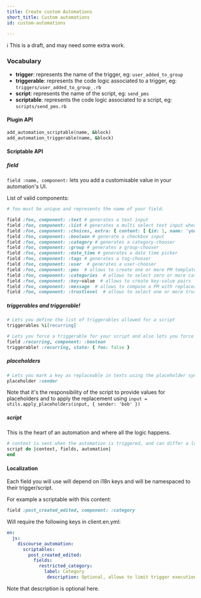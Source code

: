 ```yaml
---
title: Create custom Automations
short_title: Custom automations
id: custom-automations

---
```

:information_source: This is a draft, and may need some extra work. 

### Vocabulary

- **trigger**: represents the name of the trigger, eg: `user_added_to_group`
- **triggerable**: represents the code logic associated to a trigger, eg: `triggers/user_added_to_group_.rb`
- **script**: represents the name of the script, eg: `send_pms`
- **scriptable**: represents the code logic associated to a script, eg: `scripts/send_pms.rb`


#### Plugin API

```ruby
add_automation_scriptable(name, &block)
add_automation_triggerable(name, &block)
```

#### Scriptable API

##### field

`field :name, component:` lets you add a customisable value in your automation's UI.

List of valid components:

```ruby
# foo must be unique and represents the name of your field.

field :foo, component: :text # generates a text input
field :foo, component: :list # generates a multi select text input where users can fill values
field :foo, component: :choices, extra: { content: [ {id: 1, name: 'your.own.i18n.key.path' } ] } # generates a combo-box with a custom content
field :foo, component: :boolean # generate a checkbox input
field :foo, component: :category # generates a category-chooser
field :foo, component: :group # generates a group-chooser
field :foo, component: :date_time # generates a date time picker
field :foo, component: :tags # generates a tag-chooser
field :foo, component: :user  # generates a user-chooser
field :foo, component: :pms  # allows to create one or more PM templates
field :foo, component: :categories  # allows to select zero or more categories
field :foo, component: :key-value  # allows to create key-value pairs
field :foo, component: :message  # allows to compose a PM with replaceable variables
field :foo, component: :trustlevel  # allows to select one or more trust levels
```

##### triggerables and triggerable!

```ruby
# Lets you define the list of triggerables allowed for a script
triggerables %i[recurring]

# Lets you force a triggerable for your script and also lets you force some state on fields
field :recurring, component: :boolean
triggerable! :recurring, state: { foo: false }
```

##### placeholders

```ruby
# Lets you mark a key as replaceable in texts using the placeholder syntax `%%sender%%`
placeholder :sender
```

Note that it's the responsibility of the script to provide values for placeholders and to apply the replacement using `input = utils.apply_placeholders(input, { sender: 'bob' })`

##### script

This is the heart of an automation and where all the logic happens.

```ruby
# context is sent when the automation is triggered, and can differ a lot between triggers
script do |context, fields, automation|
end
```

#### Localization

Each field you will use will depend on i18n keys and will be namespaced to their trigger/script.

For example a scriptable with this content:

```ruby
field :post_created_edited, component: :category
````

Will require the following keys in client.en.yml:

```yaml
en:
  js:
    discourse_automation:
      scriptables:
        post_created_edited:
          fields:
            restricted_category:
              label: Category
               description: Optional, allows to limit trigger execution to this category
```

Note that description is optional here.
